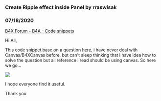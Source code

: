### Create Ripple effect inside Panel by rraswisak
### 07/18/2020
[B4X Forum - B4A - Code snippets](https://www.b4x.com/android/forum/threads/120304/)

Hi All,  
  
This code snippet base on a question [here](https://www.b4x.com/android/forum/threads/keeping-ripple-effect-within-rounded-panel.120265/#post-752055), i have never deal with Canvas/B4XCanvas before, but can't sleep thinking that i have idea how to solve the question but all reference i read should be using canvas. So here we go…  
  
![](https://www.b4x.com/android/forum/attachments/97331)  
  
I hope everyone find it useful.  
  
Thank you